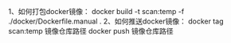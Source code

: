 1、如何打包docker镜像：
    docker build -t scan:temp -f ./docker/Dockerfile.manual .
2、如何推送docker镜像：
    docker tag scan:temp 镜像仓库路径
    docker push 镜像仓库路径


